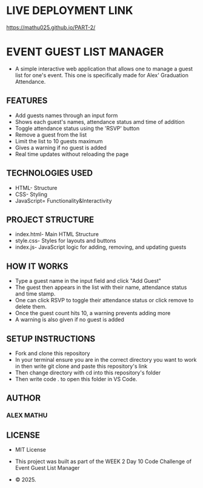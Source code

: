 # LIVE DEPLOYMENT LINK 
https://mathu025.github.io/PART-2/


# EVENT GUEST LIST MANAGER

- A simple interactive web application that allows one to manage a guest list for one's event. This one is specifically made for Alex' Graduation Attendance.

## FEATURES

- Add guests names through an input form
- Shows each guest's names, attendance status amd time of addition
- Toggle attendance status using the 'RSVP' button
- Remove a guest from the list
- Limit the list to 10 guests maximum
- Gives a warning if no guest is added
- Real time updates without reloading the page

## TECHNOLOGIES USED

- HTML- Structure
- CSS- Styling
- JavaScript= Functionality&Interactivity

## PROJECT STRUCTURE

- index.html- Main HTML Structure
- style.css- Styles for layouts and buttons
- index.js- JavaScript logic for adding, removing, and updating guests

## HOW IT WORKS

- Type a guest name in the input field and click "Add Guest"
- The guest then appears in the list with their name, attendance status and time stamp.
- One can click RSVP to toggle their attendance status or click remove to delete them.
- Once the guest count hits 10, a warning prevents adding more
- A warning is also given if no guest is added

## SETUP INSTRUCTIONS

- Fork and clone this repository
- In your terminal ensure you are in the correct directory you want to work in then write git clone and paste this repository's link
- Then change directory with cd into this repository's folder
- Then write code . to open this folder in VS Code.

## AUTHOR

### ALEX MATHU

## LICENSE

- MIT License

 - This project was built as part of the WEEK 2 Day 10  Code Challenge of Event Guest List Manager
 - &copy; 2025.
